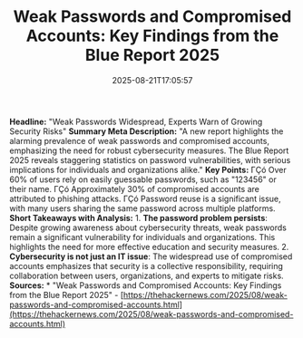 ﻿---
title: "Weak Passwords and Compromised Accounts: Key Findings from the Blue Report 2025"
date: "2025-08-21T17:05:57"
category: "Markets"
summary: ""
slug: "weak passwords and compromised accounts key findings from th"
source_urls:
  - "https://thehackernews.com/2025/08/weak-passwords-and-compromised-accounts.html"
seo:
  title: "Weak Passwords and Compromised Accounts: Key Findings from the Blue Report 2025 | Hash n Hedge"
  description: ""
  keywords: ["news", "markets", "brief"]
---
**Headline:** "Weak Passwords Widespread, Experts Warn of Growing Security Risks"  **Summary Meta Description:** "A new report highlights the alarming prevalence of weak passwords and compromised accounts, emphasizing the need for robust cybersecurity measures. The Blue Report 2025 reveals staggering statistics on password vulnerabilities, with serious implications for individuals and organizations alike."  **Key Points:**  ΓÇó Over 60% of users rely on easily guessable passwords, such as "123456" or their name. ΓÇó Approximately 30% of compromised accounts are attributed to phishing attacks. ΓÇó Password reuse is a significant issue, with many users sharing the same password across multiple platforms.  **Short Takeaways with Analysis:**  1. **The password problem persists**: Despite growing awareness about cybersecurity threats, weak passwords remain a significant vulnerability for individuals and organizations. This highlights the need for more effective education and security measures. 2. **Cybersecurity is not just an IT issue**: The widespread use of compromised accounts emphasizes that security is a collective responsibility, requiring collaboration between users, organizations, and experts to mitigate risks.  **Sources:** * "Weak Passwords and Compromised Accounts: Key Findings from the Blue Report 2025" - [https://thehackernews.com/2025/08/weak-passwords-and-compromised-accounts.html](https://thehackernews.com/2025/08/weak-passwords-and-compromised-accounts.html) 
